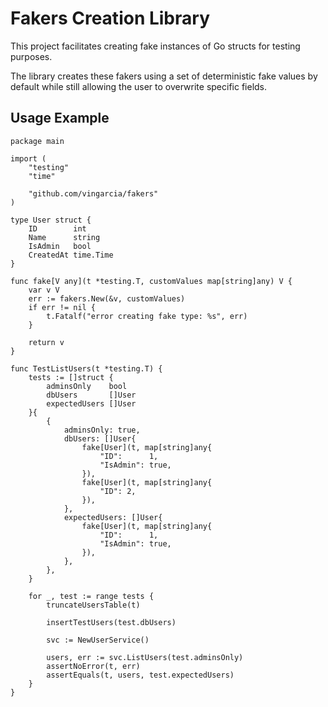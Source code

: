 # Fakers Creation Library

This project facilitates creating fake instances of Go structs for
testing purposes.

The library creates these fakers using a set of deterministic fake
values by default while still allowing the user to overwrite specific
fields.

## Usage Example

```golang
package main

import (
	"testing"
	"time"

	"github.com/vingarcia/fakers"
)

type User struct {
	ID        int
	Name      string
	IsAdmin   bool
	CreatedAt time.Time
}

func fake[V any](t *testing.T, customValues map[string]any) V {
	var v V
	err := fakers.New(&v, customValues)
	if err != nil {
		t.Fatalf("error creating fake type: %s", err)
	}

	return v
}

func TestListUsers(t *testing.T) {
	tests := []struct {
		adminsOnly    bool
		dbUsers       []User
		expectedUsers []User
	}{
		{
			adminsOnly: true,
			dbUsers: []User{
				fake[User](t, map[string]any{
					"ID":      1,
					"IsAdmin": true,
				}),
				fake[User](t, map[string]any{
					"ID": 2,
				}),
			},
			expectedUsers: []User{
				fake[User](t, map[string]any{
					"ID":      1,
					"IsAdmin": true,
				}),
			},
		},
	}

	for _, test := range tests {
		truncateUsersTable(t)

		insertTestUsers(test.dbUsers)

		svc := NewUserService()

		users, err := svc.ListUsers(test.adminsOnly)
		assertNoError(t, err)
		assertEquals(t, users, test.expectedUsers)
	}
}
```
